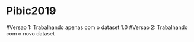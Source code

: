 # Pibic2019
#Versao 1: Trabalhando apenas com o dataset 1.0
#Versao 2: Trabalhando com o novo dataset
